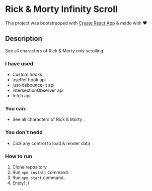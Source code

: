 # Rick & Morty Infinity Scroll

This project was bootstrapped with [Create React App](https://github.com/facebook/create-react-app) & made with ♥

## Description

See all characters of Rick & Morty only scrolling.

### I have used

* Custom hooks
* useRef hook api
* just-debounce-it api
* IntersectionObserver api
* fetch api

### You can:
* See all characters of Rick & Morty .

### You don't nedd

- Cick any control to load & render data

### How to run

1. Clone repository
2. Run `npm install` command.
3. Run `npm start` command.
4. Enjoy! ;)
